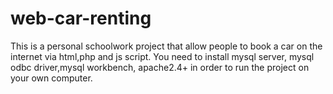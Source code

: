 # web-car-renting
This is a personal schoolwork project that allow people to book a car on the internet via html,php and js script.
You need to install mysql server, mysql odbc driver,mysql workbench, apache2.4+ in order to run the project on your own computer.
